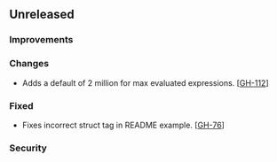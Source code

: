 ## Unreleased

### Improvements

### Changes
- Adds a default of 2 million for max evaluated expressions. [[GH-112](https://github.com/hashicorp/go-bexpr/pull/112)]

### Fixed
- Fixes incorrect struct tag in README example. [[GH-76](https://github.com/hashicorp/go-bexpr/pull/76)]

### Security
